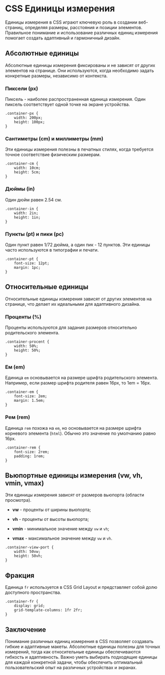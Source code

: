 # CSS Единицы измерения

Единицы измерения в CSS играют ключевую роль в создании веб-страниц, определяя размеры, расстояния и позиции элементов. Правильное понимание и использование различных единиц измерения помогает создать адаптивный и гармоничный дизайн.

## Абсолютные единицы

Абсолютные единицы измерения фиксированы и не зависят от других элементов на странице. Они используются, когда необходимо задать конкретные размеры, независимо от контекста.

### Пиксели (px)

Пиксель - наиболее распространенная единица измерения. Один пиксель соответствует одной точке на экране устройства.

```
.container-px {
    width: 200px;
    height: 100px;
}
```

### Сантиметры (cm) и миллиметры (mm)

Эти единицы измерения полезны в печатных стилях, когда требуется точное соответствие физическим размерам.

```
.container-cm {
    width: 10cm;
    height: 5cm;
}
```

### Дюймы (in)

Один дюйм равен 2.54 см.

```
.container-in {
    width: 2in;
    height: 1in;
}
```

### Пункты (pt) и пики (pc)

Один пункт равен 1/72 дюйма, а один пик - 12 пунктов. Эти единицы часто используются в типографии и печати.

```
.container-pt {
    font-size: 12pt;
    margin: 1pc;
}
```

## Относительные единицы

Относительные единицы измерения зависят от других элементов на странице, что делает их идеальными для адаптивного дизайна.

### Проценты (%)

Проценты используются для задания размеров относительно родительского элемента.

```
.container-procent {
    width: 50%;
    height: 50%;
}
```

### Ем (em)

Единица ``em`` основывается на размере шрифта родительского элемента. Например, если размер шрифта родителя равен 16px, то 1em = 16px.

```
.container-em {
    font-size: 2em;
    margin: 1.5em;
}
```

### Рем (rem)

Единица ``rem`` похожа на ``em``, но основывается на размере шрифта корневого элемента (``html``). Обычно это значение по умолчанию равно 16px.

```
.container-rem {
    font-size: 2rem;
    padding: 1rem;
}
```

## Вьюпортные единицы измерения (vw, vh, vmin, vmax)

Эти единицы измерения зависят от размеров вьюпорта (области просмотра).

- **vw** - проценты от ширины вьюпорта;

- **vh** - проценты от высоты вьюпорта;

- **vmin** - минимальное значение между ``vw`` и ``vh``;

- **vmax** - максимальное значение между ``vw`` и ``vh``.

```
.container-view-port {
    width: 50vw;
    height: 50vh;
}
```

## Фракция

Единица ``fr`` используется в CSS Grid Layout и представляет собой долю доступного пространства.

```
.container-fr {
    display: grid;
    grid-template-columns: 1fr 2fr;
}
```

## Заключение

Понимание различных единиц измерения в CSS позволяет создавать гибкие и адаптивные макеты. Абсолютные единицы полезны для точных измерений, тогда как относительные единицы обеспечиваются гибкость и адаптивность. Важно уметь выбирать подходящие единицы для каждой конкретной задачи, чтобы обеспечить оптимальный пользовательский опыт на различных устройствах и экранах.